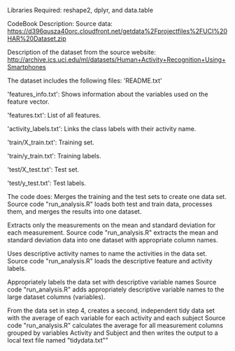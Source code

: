 Libraries Required:
  reshape2, dplyr, and data.table

CodeBook Description:
  Source data: https://d396qusza40orc.cloudfront.net/getdata%2Fprojectfiles%2FUCI%20HAR%20Dataset.zip
  
  Description of the dataset from the source website: http://archive.ics.uci.edu/ml/datasets/Human+Activity+Recognition+Using+Smartphones
  
The dataset includes the following files:
  'README.txt'

  'features_info.txt': Shows information about the variables used on the feature vector.
  
  'features.txt': List of all features.
  
  'activity_labels.txt': Links the class labels with their activity name.
  
  'train/X_train.txt': Training set.
  
  'train/y_train.txt': Training labels.
  
  'test/X_test.txt': Test set.
  
  'test/y_test.txt': Test labels.  

The code does:
  Merges the training and the test sets to create one data set. Source code "run_analysis.R" loads both test and train data, processes them, and merges the results into one dataset.

  Extracts only the measurements on the mean and standard deviation for each measurement. Source code "run_analysis.R" extracts the mean and standard deviation data into one dataset with appropriate column names.

  Uses descriptive activity names to name the activities in the data set. Source code "run_analysis.R" loads the descriptive feature and activity labels.

  Appropriately labels the data set with descriptive variable names Source code "run_analysis.R" adds appropriately descriptive variable names to the large dataset columns (variables).

  From the data set in step 4, creates a second, independent tidy data set with the average of each variable for each activity and each subject Source code "run_analysis.R" calculates the average for all measurement columns grouped by variables Activity and Subject and then writes the output to a local text file named "tidydata.txt""
  
  